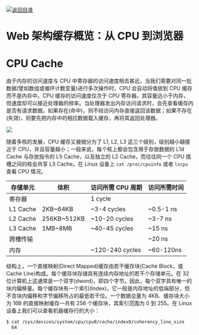 [![返回目录](https://parg.co/UCb)](https://github.com/wxyyxc1992/Awesome-CheatSheet)

# Web 架构缓存概览：从 CPU 到浏览器

# CPU Cache

由于内存的访问速度与 CPU 中寄存器的访问速度相去甚远，当我们需要对同一批数据(譬如数组或循环计数变量)进行多次操作时，CPU 会自动将值放到 CPU 缓存而不是内存中。CPU 缓存的访问速度仅次于 CPU 寄存器。其容量远小于内存，但速度却可以接近处理器的频率。当处理器发出内存访问请求时，会先查看缓存内是否有请求数据。如果存在(命中)，则不经访问内存直接返回该数据；如果不存在(失效)，则要先把内存中的相应数据载入缓存，再将其返回处理器。

![](http://ifeve.com/wp-content/uploads/2013/03/cpu.png)

随着多核的发展，CPU 缓存又被细分为了 L1, L2, L3 这三个级别，级别越小越接近于 CPU，并且容量越小；一般来说，每个核上都会包含用于存放数据的 L1d Cache 与存放指令的 L1i Cache，以及独立的 L2 Cache，而往往同一个 CPU 插槽之间的核会共享 L3 Cache。在 Linux 设备上 `cat /proc/cpuinfo` 或者 `lscpu` 查看 CPU 情况。

| 存储单元 | 体积        | 访问所需 CPU 周期 | 访问所需时间 |
| -------- | ----------- | ----------------- | ------------ |
| 寄存器   |             | 1 cycle           |              |
| L1 Cache | 2KB~64KB    | ~3-4 cycles       | ~0.5-1 ns    |
| L2 Cache | 256KB~512KB | ~10-20 cycles     | ~3-7 ns      |
| L3 Cache | 1MB~8MB     | ~40-45 cycles     | ~15 ns       |
| 跨槽传输 |             |                   | ~20 ns       |
| 内存     |             | ~120-240 cycles   | ~60-120ns    |

结构上，一个直接映射(Direct Mapped)缓存由若干缓存块(Cache Block，或 Cache Line)构成。每个缓存块存储具有连续内存地址的若干个存储单元。在 32 位计算机上这通常是一个双字(dword)，即四个字节。因此，每个双字具有唯一的块内偏移量。每个缓存块有一个索引(Index)，它一般是内存地址的低端部分，但不含块内偏移和字节偏移所占的最低若干位。一个数据总量为 4KB、缓存块大小为 16B 的直接映射缓存一共有 256 个缓存块，其索引范围为 0 到 255。在 Linux 设备上我们可以查看机器缓存行的大小：

```sh
$ cat /sys/devices/system/cpu/cpu0/cache/index0/coherency_line_size
  64
```
